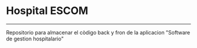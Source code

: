 # Hospital ESCOM
---
Repositorio para almacenar el còdigo back y fron de la aplicacion "Software de gestion hospitalario"
